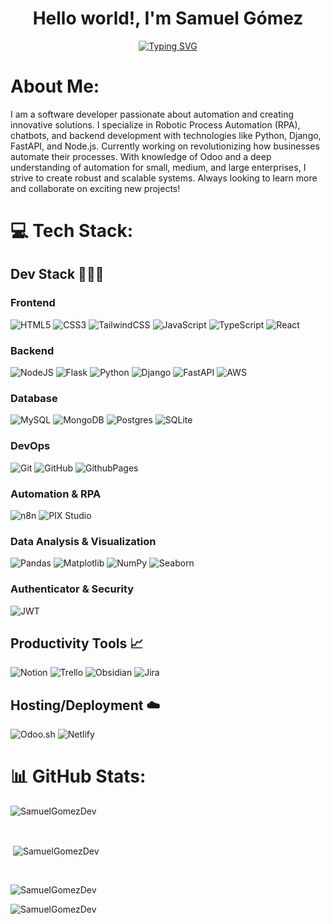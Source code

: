<h1 align="center">Hello world!, I'm Samuel Gómez</h1>
<p align="center"><a href="https://git.io/typing-svg" align="center"><img src="https://readme-typing-svg.herokuapp.com?font=Fira+Code&weight=500&pause=1000&width=900&lines=Software+developer+focused+on+creating+innovative+solutions.;Passionate+about+automation+and+AI+technologies.;Specialized+in+RPA,+chatbots,+and+automation+for+businesses.;Experienced+in+Python,+Node.js,+Django,+FastAPI+and+Odoo+development.;Constantly+learning+and+improving+my+programming+skills." alt="Typing SVG" align="center" /></a></p>

# About Me:
I am a software developer passionate about automation and creating innovative solutions. I specialize in Robotic Process Automation (RPA), chatbots, and backend development with technologies like Python, Django, FastAPI, and Node.js. Currently working on revolutionizing how businesses automate their processes. With knowledge of Odoo and a deep understanding of automation for small, medium, and large enterprises, I strive to create robust and scalable systems. Always looking to learn more and collaborate on exciting new projects!

# 💻 Tech Stack:
## Dev Stack 🧑🏽‍💻

### Frontend
![HTML5](https://img.shields.io/badge/html5-%23E34F26.svg?style=for-the-badge&logo=html5&logoColor=white) 
![CSS3](https://img.shields.io/badge/css3-%231572B6.svg?style=for-the-badge&logo=css3&logoColor=white) 
![TailwindCSS](https://img.shields.io/badge/tailwindcss-%2338B2AC.svg?style=for-the-badge&logo=tailwind-css&logoColor=white) 
![JavaScript](https://img.shields.io/badge/javascript-%23323330.svg?style=for-the-badge&logo=javascript&logoColor=%23F7DF1E) 
![TypeScript](https://img.shields.io/badge/typescript-%23007ACC.svg?style=for-the-badge&logo=typescript&logoColor=white)
![React](https://img.shields.io/badge/react-%2320232a.svg?style=for-the-badge&logo=react&logoColor=%2361DAFB) 

### Backend
![NodeJS](https://img.shields.io/badge/node.js-6DA55F?style=for-the-badge&logo=node.js&logoColor=white) 
![Flask](https://img.shields.io/badge/flask-%23000.svg?style=for-the-badge&logo=flask&logoColor=white)
![Python](https://img.shields.io/badge/python-3670A0?style=for-the-badge&logo=python&logoColor=ffdd54) 
![Django](https://img.shields.io/badge/django-%23092E20.svg?style=for-the-badge&logo=django&logoColor=white)
![FastAPI](https://img.shields.io/badge/FastAPI-%2300A9E0.svg?style=for-the-badge&logo=fastapi&logoColor=white)
![AWS](https://img.shields.io/badge/AWS-%23232F3E.svg?style=for-the-badge&logo=amazonaws&logoColor=white)

### Database
![MySQL](https://img.shields.io/badge/mysql-4479A1.svg?style=for-the-badge&logo=mysql&logoColor=white) 
![MongoDB](https://img.shields.io/badge/MongoDB-%234ea94b.svg?style=for-the-badge&logo=mongodb&logoColor=white) 
![Postgres](https://img.shields.io/badge/postgres-%23316192.svg?style=for-the-badge&logo=postgresql&logoColor=white) 
![SQLite](https://img.shields.io/badge/sqlite-%2307405e.svg?style=for-the-badge&logo=sqlite&logoColor=white) 

### DevOps
![Git](https://img.shields.io/badge/git-%23F05033.svg?style=for-the-badge&logo=git&logoColor=white) 
![GitHub](https://img.shields.io/badge/github-%23121011.svg?style=for-the-badge&logo=github&logoColor=white) 
![GithubPages](https://img.shields.io/badge/github%20pages-121013?style=for-the-badge&logo=github&logoColor=white) 

### Automation & RPA
![n8n](https://img.shields.io/badge/n8n-%23000000.svg?style=for-the-badge&logo=n8n&logoColor=white)
![PIX Studio](https://img.shields.io/badge/PIX%20Studio-%23FF5F00.svg?style=for-the-badge&logoColor=white)

### Data Analysis & Visualization
![Pandas](https://img.shields.io/badge/pandas-%23150458.svg?style=for-the-badge&logo=pandas&logoColor=white)
![Matplotlib](https://img.shields.io/badge/matplotlib-%230070AD.svg?style=for-the-badge&logo=matplotlib&logoColor=white)
![NumPy](https://img.shields.io/badge/numpy-%23013243.svg?style=for-the-badge&logo=numpy&logoColor=white)
![Seaborn](https://img.shields.io/badge/seaborn-%23002B36.svg?style=for-the-badge&logo=python&logoColor=white)

### Authenticator & Security
![JWT](https://img.shields.io/badge/JWT-black?style=for-the-badge&logo=JSON%20web%20tokens)

## Productivity Tools 📈
![Notion](https://img.shields.io/badge/Notion-%23000000.svg?style=for-the-badge&logo=notion&logoColor=white) 
![Trello](https://img.shields.io/badge/Trello-%23026AA7.svg?style=for-the-badge&logo=Trello&logoColor=white)
![Obsidian](https://img.shields.io/badge/Obsidian-%231772A8.svg?style=for-the-badge&logo=obsidian&logoColor=white)
![Jira](https://img.shields.io/badge/Jira-%230A0FFF.svg?style=for-the-badge&logo=jira&logoColor=white)

## Hosting/Deployment ☁️
![Odoo.sh](https://img.shields.io/badge/odoo.sh-%232F4858.svg?style=for-the-badge&logo=odoo&logoColor=white) 
![Netlify](https://img.shields.io/badge/netlify-%23000000.svg?style=for-the-badge&logo=netlify&logoColor=#00C7B7)
<br/>

# 📊 GitHub Stats:
<p><img align="center" src="https://github-readme-stats.vercel.app/api/top-langs?username=SamuelGomezDev&show_icons=true&locale=en&theme=transparent&layout=donut" alt="SamuelGomezDev" /></p>
<br/>
<p>&nbsp;<img align="center" src="https://github-readme-stats.vercel.app/api?username=SamuelGomezDev&show_icons=true&locale=en&theme=transparent" alt="SamuelGomezDev" /></p>
<br/>
<p><img align="center" src="https://github-readme-streak-stats.herokuapp.com/?user=SamuelGomezDev&theme=transparent" alt="SamuelGomezDev" /></p>
<p align="left"> <img src="https://komarev.com/ghpvc/?username=SamuelGomezDev&label=Profile%20views&color=0e75b6&style=flat" alt="SamuelGomezDev" /> </p>
